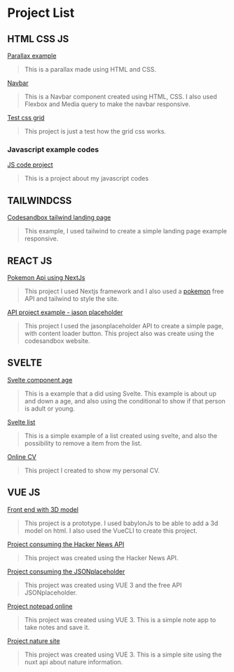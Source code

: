 # Project List

## HTML CSS JS

[Parallax example](https://codepen.io/caiocodp/pen/ExbdpMy)
> This is a parallax made using HTML and CSS.

[Navbar](https://codepen.io/caiocodp/pen/KKyxvOv)
> This is a Navbar component created using HTML, CSS. I also used Flexbox and Media query to make the navbar responsive.

[Test css grid](https://codepen.io/caiocodp/pen/qBVMROa)
> This project is just a test how the grid css works.

### Javascript example codes

[JS code project](https://replit.com/@caiosantosSTL)
> This is a project about my javascript codes

## TAILWINDCSS

[Codesandbox tailwind landing page](https://codesandbox.io/s/brave-cannon-8jkdk0?file=/index.html)
> This example, I used tailwind to create a simple landing page example responsive.

## REACT JS

[Pokemon Api using NextJs](https://next-tailwind-pokemon.vercel.app/)
> This project I used Nextjs framework and I also used a [pokemon](https://pokeapi.co/) free API and tailwind to style the site.


[API project example - jason placeholder](https://0xbwdk.csb.app/)
> This project I used the jasonplaceholder API to create a simple page, with content loader button. This project also was create using the codesandbox website.

## SVELTE

[Svelte component age](https://codesandbox.io/s/suspicious-hoover-1koy31)
> This is a example that a did using Svelte. This example is about up and down a age, and also using the conditional to show if that person is adult or young.

[Svelte list](https://codesandbox.io/s/svelte-listloop-vpxssq)

>This is a simple example of a list created using svelte, and also the possibility to remove a item from the list.

[Online CV](https://sveltekit-cv.vercel.app/)
> This project I created to show my personal CV.

## VUE JS

[Front end with 3D model](https://vue-and-babylon-test.vercel.app/)
> This project is a prototype. I used babylonJs to be able to add a 3d model on html. I also used the VueCLI to create this project.

[Project consuming the Hacker News API](https://vuejs-story-api.vercel.app/)
> This project was created using the Hacker News API.

[Project consuming the JSONplaceholder](https://vue3-api-project.vercel.app/)
> This project was created using VUE 3 and the free API JSONplaceholder.

[Project notepad online](https://my-fast-notes.vercel.app/)
> This project was created using VUE 3. This is a simple note app to take notes and save it.

[Project nature site](https://nature-info-site-57wn2q1jo-caiosantosstl.vercel.app/)
> This project was created using VUE 3. This is a simple site using the nuxt api about nature information.
